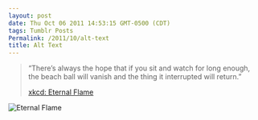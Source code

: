 ```yaml
---
layout: post
date: Thu Oct 06 2011 14:53:15 GMT-0500 (CDT)
tags: Tumblr Posts
Permalink: /2011/10/alt-text
title: Alt Text
---
```


> “There’s always the hope that if you sit and watch for long enough, the beach ball will vanish and the thing it interrupted will return.”
> 
> [xkcd: Eternal Flame](http://xkcd.com/961/)

<span class="attribute-value">![Eternal Flame](http://imgs.xkcd.com/comics/eternal_flame.gif)</span>
